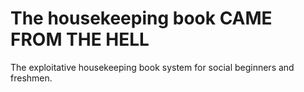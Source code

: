 # The housekeeping book CAME FROM THE HELL
The exploitative housekeeping book system for social beginners and freshmen.
